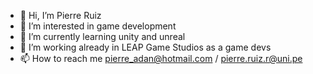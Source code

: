 - 👋 Hi, I’m Pierre Ruiz
- 👀 I’m interested in game development
- 🌱 I’m currently learning unity and unreal
- 💞️ I’m working already in LEAP Game Studios as a game devs
- 📫 How to reach me pierre_adan@hotmail.com / pierre.ruiz.r@uni.pe

<!---
DvlPnk/DvlPnk is a ✨ special ✨ repository because its `README.md` (this file) appears on your GitHub profile.
You can click the Preview link to take a look at your changes.
--->
